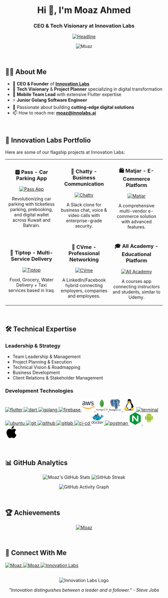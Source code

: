 <h1 align="center">Hi 👋, I'm Moaz Ahmed</h1>
<h3 align="center">CEO & Tech Visionary at Innovation Labs</h3>

<p align="center">
  <a href="https://www.innolabs.ai/">
    <img src="https://readme-typing-svg.herokuapp.com?font=consolas&size=26&duration=5000&color=2AA889&center=true&vCenter=true&width=500&lines=Leading+Digital+Innovation;Transforming+Ideas+into+Reality;Building+Cutting-Edge+Solutions" alt="Headline" />
  </a>
</p>

<p align="center"> 
  <img src="https://komarev.com/ghpvc/?username=MeYo0o&label=Profile%20views&color=0e75b6&style=flat" alt="Moaz" /> 
</p>

<br>

## 👨‍💻 About Me

- 🚀 **CEO & Founder** of **[Innovation Labs](https://www.innolabs.ai/)**
- 🎯 **Tech Visionary** & **Project Planner** specializing in digital transformation
- 📱 **Mobile Team Lead** with extensive Flutter expertise
- ⚡ **Junior Golang Software Engineer**
- 🌟 Passionate about building **cutting-edge digital solutions**
- 📫 How to reach me: **moaz@innolabs.ai**

<br>

## 🏢 Innovation Labs Portfolio

Here are some of our flagship projects at Innovation Labs:

<table>
  <tr>
    <td width="33.3%" align="center">
      <h3>🅿️ Pass - Car Parking App</h3>
      <a href="https://github.com/MeYo0o/pass-production-screenshots/">
        <img src="https://u.cubeupload.com/MeYo/Passmin.png" width="100%" alt="Pass App">
      </a>
      <p>Revolutionizing car parking with ticketless parking, prebooking, and digital wallet across Kuwait and Bahrain.</p>
    </td>
    <td width="33.3%" align="center">
      <h3>💬 Chatty - Business Communication</h3>
      <a href="https://github.com/MeYo0o/slack-clone-production-screenshots/">
        <img src="https://u.cubeupload.com/MeYo/Chattymin.png" width="100%" alt="Chatty">
      </a>
      <p>A Slack clone for business chat, voice & video calls with enterprise-grade security.</p>
    </td>
    <td width="33.3%" align="center">
      <h3>🛍️ Matjar - E-Commerce Platform</h3>
      <a href="https://github.com/MeYo0o/matjar-production-screenshots/">
        <img src="https://u.cubeupload.com/MeYo/Matjarmin.png" width="100%" alt="Matjar">
      </a>
      <p>A comprehensive multi-vendor e-commerce solution with advanced features.</p>
    </td>
  </tr>
  <tr>
    <td width="33.3%" align="center">
      <h3>🚚 Tiptop - Multi-Service Delivery</h3>
      <a href="https://github.com/MeYo0o/tiptop-production-screenshots/">
        <img src="https://u.cubeupload.com/MeYo/TipTopmin.png" width="100%" alt="Tiptop">
      </a>
      <p>Food, Grocery, Water Delivery + Taxi services based in Iraq.</p>
    </td>
    <td width="33.3%" align="center">
      <h3>👔 CVme - Professional Networking</h3>
      <a href="https://github.com/MeYo0o/cvme-production-screenshots/">
        <img src="https://u.cubeupload.com/MeYo/CVmemin.png" width="100%" alt="CVme">
      </a>
      <p>A LinkedIn/Facebook hybrid connecting employers, companies and employees.</p>
    </td>
    <td width="33.3%" align="center">
      <h3>🎓 All Academy - Educational Platform</h3>
      <a href="https://github.com/MeYo0o/allAcademy-production-screenshots">
        <img src="https://u.cubeupload.com/MeYo/AllAcademymin.png" width="100%" alt="All Academy">
      </a>
      <p>A courses app connecting instructors and students, similar to Udemy.</p>
    </td>
  </tr>
</table>

<br>

## 🛠️ Technical Expertise

### Leadership & Strategy
- Team Leadership & Management
- Project Planning & Execution
- Technical Vision & Roadmapping
- Business Development
- Client Relations & Stakeholder Management

### Development Technologies
<p align="left">
  <!-- Flutter & Dart -->
  <a href="https://flutter.dev" target="_blank" rel="noreferrer"> 
    <img src="https://www.vectorlogo.zone/logos/flutterio/flutterio-icon.svg" alt="flutter" width="40" height="40"/> 
  </a>
  <a href="https://dart.dev" target="_blank" rel="noreferrer"> 
    <img src="https://www.vectorlogo.zone/logos/dartlang/dartlang-icon.svg" alt="dart" width="40" height="40"/> 
  </a>
  
  <!-- Go Language -->
  <a href="https://golang.org" target="_blank" rel="noreferrer"> 
    <img src="https://www.vectorlogo.zone/logos/golang/golang-official.svg" alt="golang" width="40" height="40"/> 
  </a>
  
  <!-- Backend & Databases -->
  <a href="https://firebase.google.com/" target="_blank" rel="noreferrer"> 
    <img src="https://www.vectorlogo.zone/logos/firebase/firebase-icon.svg" alt="firebase" width="40" height="40"/> 
  </a>
  <a href="https://aws.amazon.com" target="_blank" rel="noreferrer"> 
    <img src="https://raw.githubusercontent.com/devicons/devicon/master/icons/amazonwebservices/amazonwebservices-original-wordmark.svg" alt="aws" width="40" height="40"/> 
  </a>
  <a href="https://www.mongodb.com/" target="_blank" rel="noreferrer"> 
    <img src="https://raw.githubusercontent.com/devicons/devicon/master/icons/mongodb/mongodb-original-wordmark.svg" alt="mongodb" width="40" height="40"/> 
  </a>
  <a href="https://www.postgresql.org" target="_blank" rel="noreferrer"> 
    <img src="https://raw.githubusercontent.com/devicons/devicon/master/icons/postgresql/postgresql-original-wordmark.svg" alt="postgresql" width="40" height="40"/> 
  </a>
  
  <!-- Linux & Terminal -->
  <a href="https://www.linux.org/" target="_blank" rel="noreferrer"> 
    <img src="https://raw.githubusercontent.com/devicons/devicon/master/icons/linux/linux-original.svg" alt="linux" width="40" height="40"/> 
  </a>
  <a href="https://icons8.com/icons/set/linux-terminal" target="_blank" rel="noreferrer"> 
    <img src="https://img.icons8.com/color/48/000000/console.png" alt="terminal" width="40" height="40"/> 
  </a>
  <a href="https://icons8.com/icons/set/linux-terminal" target="_blank" rel="noreferrer"> 
    <img src="https://img.icons8.com/color/48/000000/ubuntu--v1.png" alt="ubuntu" width="40" height="40"/> 
  </a>
  
  <!-- Version Control -->
  <a href="https://git-scm.com/" target="_blank" rel="noreferrer"> 
    <img src="https://www.vectorlogo.zone/logos/git-scm/git-scm-icon.svg" alt="git" width="40" height="40"/> 
  </a>
  <a href="https://github.com" target="_blank" rel="noreferrer"> 
    <img src="https://www.vectorlogo.zone/logos/github/github-tile.svg" alt="github" width="40" height="40"/> 
  </a>
  <a href="https://about.gitlab.com" target="_blank" rel="noreferrer"> 
    <img src="https://www.vectorlogo.zone/logos/gitlab/gitlab-icon.svg" alt="gitlab" width="40" height="40"/> 
  </a>
  
  <!-- CI/CD -->
  <a href="https://icons8.com/icons/set/continuous-integration" target="_blank" rel="noreferrer"> 
    <img src="https://img.icons8.com/dusk/64/000000/continuous-integration.png" alt="ci-cd" width="40" height="40"/> 
  </a>
  <a href="https://www.docker.com/" target="_blank" rel="noreferrer"> 
    <img src="https://raw.githubusercontent.com/devicons/devicon/master/icons/docker/docker-original-wordmark.svg" alt="docker" width="40" height="40"/> 
  </a>
  
  <!-- Backend & API -->
  <a href="https://postman.com" target="_blank" rel="noreferrer"> 
    <img src="https://www.vectorlogo.zone/logos/getpostman/getpostman-icon.svg" alt="postman" width="40" height="40"/> 
  </a>
  <a href="https://nginx.org" target="_blank" rel="noreferrer"> 
    <img src="https://raw.githubusercontent.com/devicons/devicon/master/icons/nginx/nginx-original.svg" alt="nginx" width="40" height="40"/> 
  </a>
  
  <!-- Mobile Development -->
  <a href="https://developer.android.com" target="_blank" rel="noreferrer"> 
    <img src="https://raw.githubusercontent.com/devicons/devicon/master/icons/android/android-original-wordmark.svg" alt="android" width="40" height="40"/> 
  </a>
  <a href="https://developer.apple.com/ios/" target="_blank" rel="noreferrer"> 
    <img src="https://raw.githubusercontent.com/devicons/devicon/master/icons/apple/apple-original.svg" alt="ios" width="40" height="40"/> 
  </a>
</p>

<br>

## 📊 GitHub Analytics

<p align="center">
  <img src="https://github-readme-stats.vercel.app/api?username=MeYo0o&show_icons=true&theme=algolia" alt="Moaz's GitHub Stats" />
  <img src="https://github-readme-streak-stats.herokuapp.com/?user=MeYo0o&theme=algolia" alt="GitHub Streak" />
</p>

<p align="center">
  <img src="https://github-readme-activity-graph.vercel.app/graph?username=MeYo0o&theme=react-dark" alt="GitHub Activity Graph" />
</p>

<br>

## 🏆 Achievements

<p align="center"> 
  <a href="https://github.com/ryo-ma/github-profile-trophy">
    <img src="https://github-profile-trophy.vercel.app/?username=MeYo0o&layout=compact&theme=algolia" alt="Moaz" />
  </a> 
</p>

<br>

## 🤝 Connect With Me

<p align="left">
  <a href="https://www.linkedin.com/in/moaz-ahmed-146a16b8/" target="blank">
    <img align="center" src="https://raw.githubusercontent.com/rahuldkjain/github-profile-readme-generator/master/src/images/icons/Social/linked-in-alt.svg" alt="Moaz" height="30" width="40" />
  </a>
  <a href="https://twitter.com/engMeyo" target="blank">
    <img align="center" src="https://raw.githubusercontent.com/rahuldkjain/github-profile-readme-generator/master/src/images/icons/Social/twitter.svg" alt="Moaz" height="30" width="40" />
  </a>
  <a href="https://www.innolabs.ai/" target="blank">
    <img align="center" src="https://www.innolabs.ai/static/media/Inno%20Logo.f01a7f7f1801f864a230.png" alt="Innovation Labs" height="40" width="40" />
  </a>
</p>

<br>

<div align="center">
  
  <img src="https://www.innolabs.ai/static/media/Inno%20Logo.f01a7f7f1801f864a230.png" width="200" alt="Innovation Labs Logo">
  
  *"Innovation distinguishes between a leader and a follower." - Steve Jobs*
</div>
